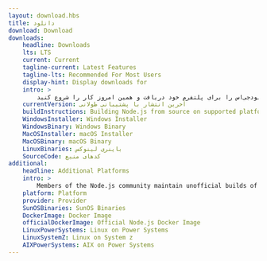 ```yaml
---
layout: download.hbs
title: دانلود
download: Download
downloads:
    headline: Downloads
    lts: LTS
    current: Current
    tagline-current: Latest Features
    tagline-lts: Recommended For Most Users
    display-hint: Display downloads for
    intro: >
        کدهای منبع یا نصب‌کنندهٔ نسخهٔ پیش‌ساختهٔ نودجی‌اس را برای پلتفرم خود دریافت و همین امروز کار را شروع کنید.
    currentVersion: آخرین انتشار با پشتیبانی طولانی
    buildInstructions: Building Node.js from source on supported platforms
    WindowsInstaller: Windows Installer
    WindowsBinary: Windows Binary
    MacOSInstaller: macOS Installer
    MacOSBinary: macOS Binary
    LinuxBinaries: باینری لینوکس
    SourceCode: کدهای منبع
additional:
    headline: Additional Platforms
    intro: >
        Members of the Node.js community maintain unofficial builds of Node.js for additional platforms. Note that such builds are not supported by the Node.js core team and may not yet be at the same build level as current Node.js release.
    platform: Platform
    provider: Provider
    SunOSBinaries: SunOS Binaries
    DockerImage: Docker Image
    officialDockerImage: Official Node.js Docker Image
    LinuxPowerSystems: Linux on Power Systems
    LinuxSystemZ: Linux on System z
    AIXPowerSystems: AIX on Power Systems
---
```

